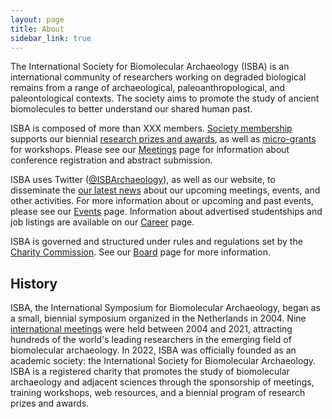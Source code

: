 ```yaml
---
layout: page
title: About
sidebar_link: true
---
```


The International Society for Biomolecular Archaeology (ISBA) is an international community of researchers working on degraded biological remains from a range of archaeological, paleoanthropological, and paleontological contexts. The society aims to promote the study of ancient biomolecules to better understand our shared human past. 

ISBA is composed of more than XXX members. [Society membership](/membership) supports our biennial [research prizes and awards](/awards), as well as [micro-grants](/funding) for workshops. Please see our [Meetings](/category/meetings) page for information about conference registration and abstract submission. 

ISBA uses Twitter ([@ISBArchaeology](https://twitter.com/ISBArchaeology)), as well as our website, to disseminate the [our latest news](/category/news) about our upcoming meetings, events, and other activities. For more information about or upcoming and past events, please see our [Events](/events) page. Information about advertised studentships and job listings are available on our [Career](/category/career) page. 

ISBA is governed and structured under rules and regulations set by the [Charity Commission](https://www.gov.uk/government/organisations/charity-commission). See our [Board](/board) page for more information. 

## History

ISBA, the International Symposium for Biomolecular Archaeology, began as a small, biennial symposium organized in the Netherlands in 2004. Nine [international meetings](/category/meetings) were held between 2004 and 2021, attracting hundreds of the world's leading researchers in the emerging field of biomolecular archaeology. In 2022, ISBA was officially founded as an academic society: the International Society for Biomolecular Archaeology. ISBA is a registered charity that promotes the study of biomolecular archaeology and adjacent sciences through the sponsorship of meetings, training workshops, web resources, and a biennial program of research prizes and awards.

